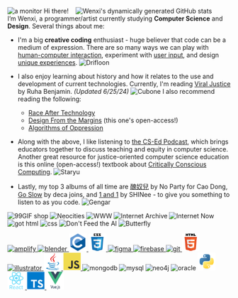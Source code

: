 <img alt="a monitor" src="https://99gifshop.neocities.org/items/6/Amonitor.gif"/> Hi there! <img align="right" width="350" alt="Wenxi's dynamically generated GitHub stats" src="https://github-readme-stats-tawny-six-67.vercel.app/api/top-langs/?username=wenxich&layout=compact&theme=dark&size_weight=0.5&count_weight=0.5&hide=makefile,shell,assembly" href="https://github.com/wenxich"/> I’m Wenxi, a programmer/artist currently studying **Computer Science** and **Design**. Several things about me:

- I'm a big **creative coding** enthusiast - huge believer that code can be a medium of expression. There are so many ways we can play with [human-computer interaction](https://artofweb.neocities.org/s3/a1), experiment with [user input](https://artofweb.neocities.org/s3/final), and design [unique experiences](https://artofweb.neocities.org/). ![Drifloon](https://64.media.tumblr.com/f54b197b2b59f4a0c9547e3a767188d4/7cf915f60095705b-9c/s75x75_c1/49470d43c7fdd13214c417e196fffcda96fa4a9b.gifv)

- I also enjoy learning about history and how it relates to the use and development of current technologies. Currently, I'm reading [Viral Justice](https://www.ruhabenjamin.com/viral-justice) by Ruha Benjamin. *(Updated 6/25/24)* ![Cubone](https://64.media.tumblr.com/fd2fade608c08a2ff628436f894b90ae/7cf915f60095705b-60/s75x75_c1/4d7e3c24320f2b0550abbbc0477bb9098e115b5c.gifv) I also recommend reading the following:
  - [Race After Technology](https://www.ruhabenjamin.com/race-after-technology)
  - [Design From the Margins](https://www.belfercenter.org/publication/design-margins) (this one's open-access!)
  - [Algorithms of Oppression](https://algorithmsofoppression.com/)

- Along with the above, I like listening to [the CS-Ed Podcast](https://open.spotify.com/show/5NtCNeqOxgtyh0FTb5OLf2?si=d7c31838c0ba48e4), which brings educators together to discuss teaching and equity in computer science. Another great resource for justice-oriented computer science education is this online (open-access!) textbook about [Critically Conscious Computing](https://criticallyconsciouscomputing.org/). ![Staryu](https://64.media.tumblr.com/tumblr_m3j73lVQHJ1qid2nw.gif)

- Lastly, my top 3 albums of all time are [醜奴兒](https://open.spotify.com/album/4tfZSMFLsN0q2IULNLAJ40?si=vQAMBKJfSg6eTWdxtkU4rg) by No Party for Cao Dong, [Go Slow](https://open.spotify.com/album/3dsjH0D0Co0X7oii3a7FO8?si=uz78lverS4Cde93qwki2sA) by deca joins, and [1 and 1](https://open.spotify.com/album/1hG9lZDk2HqmOHMtuI3Zdj?si=IVYflggRTCaf_KdZ1DuIRQ) by SHINee - to give you something to listen to as you code. ![Gengar](https://64.media.tumblr.com/tumblr_ma6usrGTIY1qid2nw.gif)

![99GIF shop](https://99gifshop.neocities.org/img/88x31.0.png) ![Neocities](https://sugarforbrains.neocities.org/img/88x31/neo.png) ![WWW](https://exo.pet/images/buttons/88x31-ish/97x31_wwwbutton.gif) ![Internet Archive](https://meltingsnow.neocities.org/images/internetarchive.gif) ![Internet Now](https://anlucas.neocities.org/abinow.gif) ![got html](https://anlucas.neocities.org/got_html.gif) ![css](https://cyber.dabamos.de/images/css.gif) ![Don't Feed the AI](https://mani.neocities.org/images/buttons/1.gif) ![Butterfly](https://99gifshop.neocities.org/items/11/butterfly01.gif)

<p align="left"> <a href="https://aws.amazon.com/amplify/" target="_blank" rel="noreferrer"> <img src="https://docs.amplify.aws/assets/logo-dark.svg" alt="amplify" width="40" height="40"/> </a> <a href="https://www.blender.org/" target="_blank" rel="noreferrer"> <img src="https://download.blender.org/branding/community/blender_community_badge_white.svg" alt="blender" width="40" height="40"/> </a> <a href="https://www.cprogramming.com/" target="_blank" rel="noreferrer"> <img src="https://raw.githubusercontent.com/devicons/devicon/master/icons/c/c-original.svg" alt="c" width="40" height="40"/> </a> <a href="https://www.w3schools.com/css/" target="_blank" rel="noreferrer"> <img src="https://raw.githubusercontent.com/devicons/devicon/master/icons/css3/css3-original-wordmark.svg" alt="css3" width="40" height="40"/> </a> <a href="https://www.figma.com/" target="_blank" rel="noreferrer"> <img src="https://www.vectorlogo.zone/logos/figma/figma-icon.svg" alt="figma" width="40" height="40"/> </a> <a href="https://firebase.google.com/" target="_blank" rel="noreferrer"> <img src="https://www.vectorlogo.zone/logos/firebase/firebase-icon.svg" alt="firebase" width="40" height="40"/> </a> <a href="https://git-scm.com/" target="_blank" rel="noreferrer"> <img src="https://www.vectorlogo.zone/logos/git-scm/git-scm-icon.svg" alt="git" width="40" height="40"/> </a> <a href="https://www.w3.org/html/" target="_blank" rel="noreferrer"> <img src="https://raw.githubusercontent.com/devicons/devicon/master/icons/html5/html5-original-wordmark.svg" alt="html5" width="40" height="40"/> </a> <a href="https://www.adobe.com/in/products/illustrator.html" target="_blank" rel="noreferrer"> <img src="https://www.vectorlogo.zone/logos/adobe_illustrator/adobe_illustrator-icon.svg" alt="illustrator" width="40" height="40"/> </a> <a href="https://www.java.com" target="_blank" rel="noreferrer"> <img src="https://raw.githubusercontent.com/devicons/devicon/master/icons/java/java-original.svg" alt="java" width="40" height="40"/> </a> <a href="https://developer.mozilla.org/en-US/docs/Web/JavaScript" target="_blank" rel="noreferrer"> <img src="https://raw.githubusercontent.com/devicons/devicon/master/icons/javascript/javascript-original.svg" alt="javascript" width="40" height="40"/> </a> <img src="https://cdn.jsdelivr.net/gh/devicons/devicon@latest/icons/mongodb/mongodb-original.svg" alt="mongodb" width="40" height="40" /> <img src="https://cdn.jsdelivr.net/gh/devicons/devicon@latest/icons/mysql/mysql-original.svg" alt="mysql" width="40" height="40" /> <img src="https://cdn.jsdelivr.net/gh/devicons/devicon@latest/icons/neo4j/neo4j-original.svg" alt="neo4j" width="40" height="40" /> <img src="https://cdn.jsdelivr.net/gh/devicons/devicon@latest/icons/oracle/oracle-original.svg" alt="oracle" width="40" height="40" /> <a href="https://www.python.org" target="_blank" rel="noreferrer"> <img src="https://raw.githubusercontent.com/devicons/devicon/master/icons/python/python-original.svg" alt="python" width="40" height="40"/> </a> <a href="https://reactjs.org/" target="_blank" rel="noreferrer"> <img src="https://raw.githubusercontent.com/devicons/devicon/master/icons/react/react-original-wordmark.svg" alt="react" width="40" height="40"/> </a> <a href="https://www.typescriptlang.org/" target="_blank" rel="noreferrer"> <img src="https://raw.githubusercontent.com/devicons/devicon/master/icons/typescript/typescript-original.svg" alt="typescript" width="40" height="40"/> </a> <a href="https://vuejs.org/" target="_blank" rel="noreferrer"> <img src="https://raw.githubusercontent.com/devicons/devicon/master/icons/vuejs/vuejs-original-wordmark.svg" alt="vuejs" width="40" height="40"/> </a> </p>
